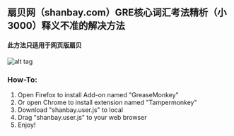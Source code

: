 ## 扇贝网（shanbay.com）GRE核心词汇考法精析（小3000）释义不准的解决方法

#### 此方法只适用于网页版扇贝

![alt tag](http://img3x8.ddimg.cn/15/18/23458758-1_w_1.jpg)

### How-To:

1. Open Firefox to install Add-on named "GreaseMonkey"
  1. Or open Chrome to install extension named "Tampermonkey"
2. Download "shanbay.user.js" to local
3. Drag "shanbay.user.js" to your web browser
4. Enjoy!
